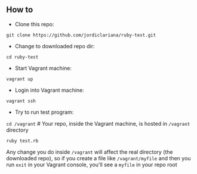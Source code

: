 ## How to

* Clone this repo:

`git clone https://github.com/jordiclariana/ruby-test.git`

* Change to downloaded repo dir:

`cd ruby-test`

* Start Vagrant machine:

`vagrant up`

* Login into Vagrant machine:

`vagrant ssh`

* Try to run test program:

`cd /vagrant` # Your repo, inside the Vagrant machine, is hosted in `/vagrant` directory

`ruby test.rb`


Any change you do inside `/vagrant` will affect the real directory (the downloaded repo), so if you create a file like `/vagrant/myfile` and then you run `exit` in your Vagrant console, you'll see a `myfile` in your repo root

